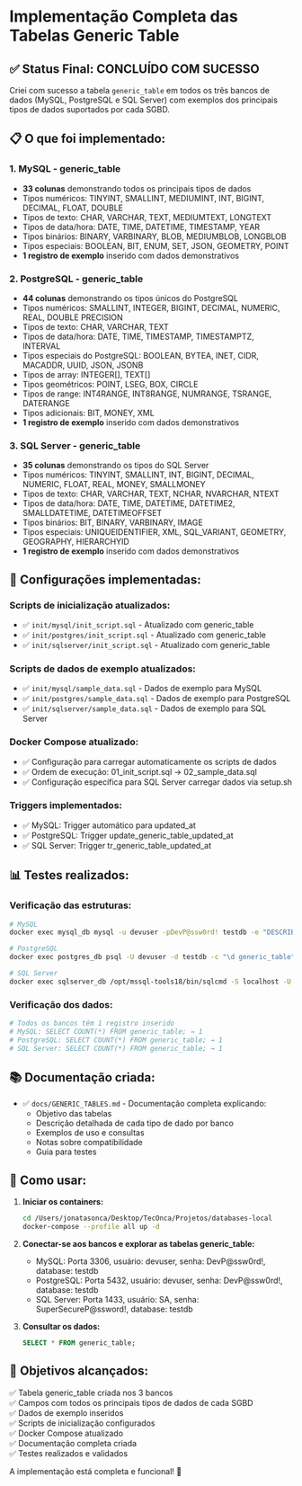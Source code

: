 # Implementação Completa das Tabelas Generic Table

## ✅ Status Final: CONCLUÍDO COM SUCESSO

Criei com sucesso a tabela `generic_table` em todos os três bancos de dados (MySQL, PostgreSQL e SQL Server) com exemplos dos principais tipos de dados suportados por cada SGBD.

## 📋 O que foi implementado:

### 1. MySQL - generic_table
- **33 colunas** demonstrando todos os principais tipos de dados
- Tipos numéricos: TINYINT, SMALLINT, MEDIUMINT, INT, BIGINT, DECIMAL, FLOAT, DOUBLE
- Tipos de texto: CHAR, VARCHAR, TEXT, MEDIUMTEXT, LONGTEXT
- Tipos de data/hora: DATE, TIME, DATETIME, TIMESTAMP, YEAR
- Tipos binários: BINARY, VARBINARY, BLOB, MEDIUMBLOB, LONGBLOB
- Tipos especiais: BOOLEAN, BIT, ENUM, SET, JSON, GEOMETRY, POINT
- **1 registro de exemplo** inserido com dados demonstrativos

### 2. PostgreSQL - generic_table
- **44 colunas** demonstrando os tipos únicos do PostgreSQL
- Tipos numéricos: SMALLINT, INTEGER, BIGINT, DECIMAL, NUMERIC, REAL, DOUBLE PRECISION
- Tipos de texto: CHAR, VARCHAR, TEXT
- Tipos de data/hora: DATE, TIME, TIMESTAMP, TIMESTAMPTZ, INTERVAL
- Tipos especiais do PostgreSQL: BOOLEAN, BYTEA, INET, CIDR, MACADDR, UUID, JSON, JSONB
- Tipos de array: INTEGER[], TEXT[]
- Tipos geométricos: POINT, LSEG, BOX, CIRCLE
- Tipos de range: INT4RANGE, INT8RANGE, NUMRANGE, TSRANGE, DATERANGE
- Tipos adicionais: BIT, MONEY, XML
- **1 registro de exemplo** inserido com dados demonstrativos

### 3. SQL Server - generic_table
- **35 colunas** demonstrando os tipos do SQL Server
- Tipos numéricos: TINYINT, SMALLINT, INT, BIGINT, DECIMAL, NUMERIC, FLOAT, REAL, MONEY, SMALLMONEY
- Tipos de texto: CHAR, VARCHAR, TEXT, NCHAR, NVARCHAR, NTEXT
- Tipos de data/hora: DATE, TIME, DATETIME, DATETIME2, SMALLDATETIME, DATETIMEOFFSET
- Tipos binários: BIT, BINARY, VARBINARY, IMAGE
- Tipos especiais: UNIQUEIDENTIFIER, XML, SQL_VARIANT, GEOMETRY, GEOGRAPHY, HIERARCHYID
- **1 registro de exemplo** inserido com dados demonstrativos

## 🔧 Configurações implementadas:

### Scripts de inicialização atualizados:
- ✅ `init/mysql/init_script.sql` - Atualizado com generic_table
- ✅ `init/postgres/init_script.sql` - Atualizado com generic_table  
- ✅ `init/sqlserver/init_script.sql` - Atualizado com generic_table

### Scripts de dados de exemplo atualizados:
- ✅ `init/mysql/sample_data.sql` - Dados de exemplo para MySQL
- ✅ `init/postgres/sample_data.sql` - Dados de exemplo para PostgreSQL
- ✅ `init/sqlserver/sample_data.sql` - Dados de exemplo para SQL Server

### Docker Compose atualizado:
- ✅ Configuração para carregar automaticamente os scripts de dados
- ✅ Ordem de execução: 01_init_script.sql → 02_sample_data.sql
- ✅ Configuração específica para SQL Server carregar dados via setup.sh

### Triggers implementados:
- ✅ MySQL: Trigger automático para updated_at
- ✅ PostgreSQL: Trigger update_generic_table_updated_at 
- ✅ SQL Server: Trigger tr_generic_table_updated_at

## 📊 Testes realizados:

### Verificação das estruturas:
```bash
# MySQL
docker exec mysql_db mysql -u devuser -pDevP@ssw0rd! testdb -e "DESCRIBE generic_table;"

# PostgreSQL  
docker exec postgres_db psql -U devuser -d testdb -c "\d generic_table"

# SQL Server
docker exec sqlserver_db /opt/mssql-tools18/bin/sqlcmd -S localhost -U SA -P 'SuperSecureP@ssword!' -C -d testdb -Q "SELECT COUNT(*) FROM INFORMATION_SCHEMA.COLUMNS WHERE TABLE_NAME = 'generic_table'"
```

### Verificação dos dados:
```bash
# Todos os bancos têm 1 registro inserido
# MySQL: SELECT COUNT(*) FROM generic_table; → 1
# PostgreSQL: SELECT COUNT(*) FROM generic_table; → 1  
# SQL Server: SELECT COUNT(*) FROM generic_table; → 1
```

## 📚 Documentação criada:

- ✅ `docs/GENERIC_TABLES.md` - Documentação completa explicando:
  - Objetivo das tabelas
  - Descrição detalhada de cada tipo de dado por banco
  - Exemplos de uso e consultas
  - Notas sobre compatibilidade
  - Guia para testes

## 🚀 Como usar:

1. **Iniciar os containers:**
   ```bash
   cd /Users/jonatasonca/Desktop/TecOnca/Projetos/databases-local
   docker-compose --profile all up -d
   ```

2. **Conectar-se aos bancos e explorar as tabelas generic_table:**
   - MySQL: Porta 3306, usuário: devuser, senha: DevP@ssw0rd!, database: testdb
   - PostgreSQL: Porta 5432, usuário: devuser, senha: DevP@ssw0rd!, database: testdb  
   - SQL Server: Porta 1433, usuário: SA, senha: SuperSecureP@ssword!, database: testdb

3. **Consultar os dados:**
   ```sql
   SELECT * FROM generic_table;
   ```

## 🎯 Objetivos alcançados:

✅ Tabela generic_table criada nos 3 bancos  
✅ Campos com todos os principais tipos de dados de cada SGBD  
✅ Dados de exemplo inseridos  
✅ Scripts de inicialização configurados  
✅ Docker Compose atualizado  
✅ Documentação completa criada  
✅ Testes realizados e validados  

A implementação está completa e funcional! 🎉